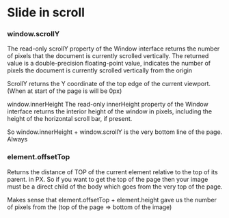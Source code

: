 # Slide in scroll

### window.scrollY
The read-only scrollY property of the Window interface returns the number of pixels that the document is currently scrolled vertically. The returned value is a double-precision floating-point value, indicates the number of pixels the document is currently scrolled vertically from the origin

ScrollY returns the Y coordinate of the top edge of the current viewport. (When at start of the page is will be 0px)

window.innerHeight
The read-only innerHeight property of the Window interface returns the interior height of the window in pixels, including the height of the horizontal scroll bar, if present.

So window.innerHeight + window.scrollY is the very bottom line of the page. Always

### element.offsetTop

Returns the distance of TOP of the current element relative to the top of its parent. in PX.
So if you want to get the top of the page then your image must be a direct child of the body which goes from the
very top of the page.

Makes sense that element.offsetTop + element.height gave us the number of pixels from the (top of the page => bottom of the image)
